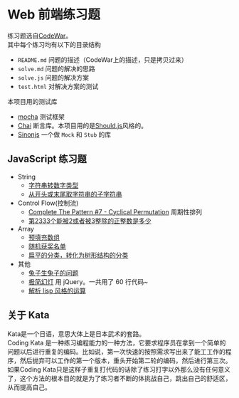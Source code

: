 #  Web 前端练习题
练习题选自[CodeWar](http://www.codewars.com/)。    
其中每个练习均有以下的目录结构
* `README.md` 问题的描述（CodeWar上的描述，只是拷贝过来）
* `solve.md` 问题的解决的思路
* `solve.js` 问题的解决方案
* `test.html` 对解决方案的测试

本项目用的测试库
* [mocha](http://mochajs.org/) 测试框架
* [Chai](http://chaijs.com/guide/styles/#should) 断言库。本项目用的是[Should.js](http://shouldjs.github.io/)风格的。
* [Sinonjs](http://sinonjs.org/) 一个做 `Mock` 和 `Stub` 的库

## JavaScript 练习题
* String
  * [字符串转数字类型](kata/string-to-number)
  * [从开头或末尾取字符串的子字符串](kata/left$-right$)
* Control Flow(控制流)
  * [Complete The Pattern #7 - Cyclical Permutation](kata/cyclical-permutation) 周期性排列
  * [第2333个能被2或者被3整除的正整数是多少](kata/2333/solve.js)
* Array
	* [预填充数组](kata/prefill)
  * [随机获奖名单](kata/lottery)
  * [扁平的分类，转化为树形结构的分类](kata/category)
* 其他
  * [兔子生兔子的问题](kata/rabbit-problem)
  * [极简幻灯](kata/simple-slide) 用 jQuery。一共用了 60 行代码~
  * [解析 lisp 风格的运算](kata/parse-lisp-like-op)

## 关于 Kata
Kata是一个日语，意思大体上是日本武术的套路。    
Coding Kata 是一种练习编程能力的一种方法，它要求程序员在拿到一个简单的问题以后进行重复的编码。比如说，第一次快速的按照需求写出来了能工工作的程序，然后抛弃可以工作的第一个版本，重头开始第二轮的编码，然后进行第三次。如果Coding Kata只是这样子重复打代码的话除了练习打字以外那么没有任何意义了，这个方法的根本目的就是为了练习者不断的体挑战自己，跳出自己的舒适区，从而提高自己。


